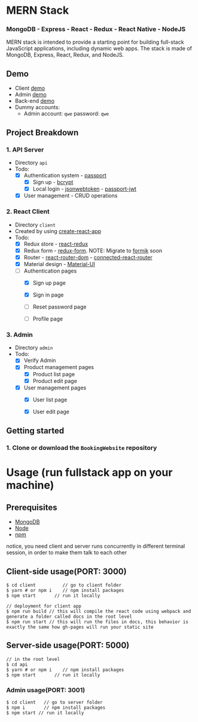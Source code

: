 
# MERN Stack 

### MongoDB - Express - React - Redux - React Native - NodeJS

MERN stack is intended to provide a starting point for building full-stack JavaScript applications, including dynamic web apps. The stack is made of MongoDB, Express, React, Redux, and NodeJS.


## Demo

- Client [demo](https://bookingwebsite-funnyclient.netlify.app)
- Admin [demo](https://bookingwebsite-funny.netlify.app)
- Back-end [demo](https://booking-website-g3rm.onrender.com)
- Dummy accounts:
   - Admin account: `qwe` password: `qwe`

## Project Breakdown

### 1. API Server

- Directory `api`
- Todo:
  - [x] Authentication system - [passport](https://www.npmjs.com/package/passport)
    - [x] Sign up - [bcrypt](https://www.npmjs.com/package/bcrypt)
    - [x] Local login - [jsonwebtoken](https://www.npmjs.com/package/jsonwebtoken) - [passport-jwt](https://www.npmjs.com/package/passport-jwt)
  - [x] User management - CRUD operations

### 2. React Client

- Directory `client`
- Created by using [create-react-app](https://www.npmjs.com/package/create-react-app)
- Todo:
  - [x] Redux store - [react-redux](https://www.npmjs.com/package/react-redux)
  - [x] Redux form - [redux-form](https://redux-form.com/8.3.0). NOTE: Migrate to [formik](https://jaredpalmer.com/formik) soon
  - [x] Router - [react-router-dom](https://www.npmjs.com/package/react-router-dom) - [connected-react-router](https://www.npmjs.com/package/connected-react-router)
  - [x] Material design - [Material-UI](https://material-ui.com)
  - [ ] Authentication pages
    - [x] Sign up page
    - [x] Sign in page 
    - [ ] Reset password page
    - [ ] Profile page


### 3. Admin

- Directory `admin`
- Todo:
  - [x] Verify Admin
  - [x] Product management pages
    - [x] Product list page
    - [x] Product edit page
  - [x] User management pages
    - [x] User list page
    - [x] User edit page


## Getting started

### 1. Clone or download the `BookingWebsite` repository

# Usage (run fullstack app on your machine)

## Prerequisites
- [MongoDB](https://www.mongodb.com/docs/manual/installation/)
- [Node](https://nodejs.org/en/download/) 
- [npm](https://nodejs.org/en/download/package-manager/)

notice, you need client and server runs concurrently in different terminal session, in order to make them talk to each other

## Client-side usage(PORT: 3000)
```terminal
$ cd client          // go to client folder
$ yarn # or npm i    // npm install packages
$ npm start       // run it locally

// deployment for client app
$ npm run build // this will compile the react code using webpack and generate a folder called docs in the root level
$ npm run start // this will run the files in docs, this behavior is exactly the same how gh-pages will run your static site
```

## Server-side usage(PORT: 5000)

```terminal
// in the root level
$ cd api
$ yarn # or npm i    // npm install packages
$ npm start       // run it locally
```

### Admin usage(PORT: 3001)

```terminal
$ cd client   // go to server folder
$ npm i       // npm install packages
$ npm start // run it locally
```


